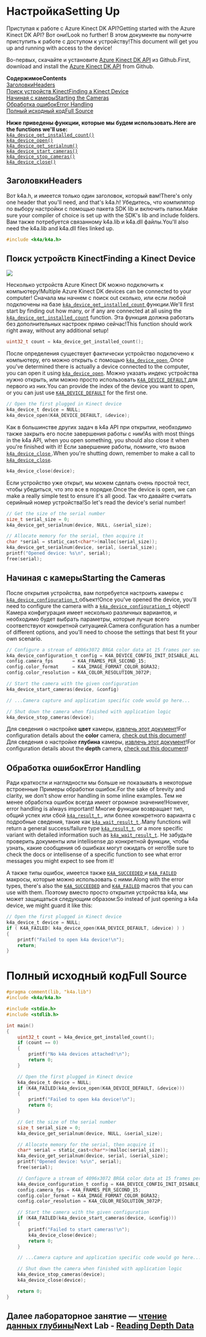 # <a name="setting-up"></a><span data-ttu-id="43c12-101">Настройка</span><span class="sxs-lookup"><span data-stu-id="43c12-101">Setting Up</span></span>

<span data-ttu-id="43c12-102">Приступая к работе с Azure Kinect DK API?</span><span class="sxs-lookup"><span data-stu-id="43c12-102">Getting started with the Azure Kinect DK API?</span></span> <span data-ttu-id="43c12-103">Вот они!</span><span class="sxs-lookup"><span data-stu-id="43c12-103">Look no further!</span></span> <span data-ttu-id="43c12-104">В этом документе вы получите приступить к работе с доступом к устройству!</span><span class="sxs-lookup"><span data-stu-id="43c12-104">This document will get you up and running with access to the device!</span></span>

<span data-ttu-id="43c12-105">Во-первых, скачайте и установите [Azure Kinect DK API](https://github.com/Microsoft/Azure-Kinect-Sensor-SDK) из Github.</span><span class="sxs-lookup"><span data-stu-id="43c12-105">First, download and install the [Azure Kinect DK API](https://github.com/Microsoft/Azure-Kinect-Sensor-SDK) from Github.</span></span>

<span data-ttu-id="43c12-106">**Содержимое**</span><span class="sxs-lookup"><span data-stu-id="43c12-106">**Contents**</span></span>  
[<span data-ttu-id="43c12-107">Заголовки</span><span class="sxs-lookup"><span data-stu-id="43c12-107">Headers</span></span>](#Headers)  
[<span data-ttu-id="43c12-108">Поиск устройств Kinect</span><span class="sxs-lookup"><span data-stu-id="43c12-108">Finding a Kinect Device</span></span>](#Finding-a-Kinect-Device)  
[<span data-ttu-id="43c12-109">Начиная с камеры</span><span class="sxs-lookup"><span data-stu-id="43c12-109">Starting the Cameras</span></span>](#Starting-the-Cameras)  
[<span data-ttu-id="43c12-110">Обработка ошибок</span><span class="sxs-lookup"><span data-stu-id="43c12-110">Error Handling</span></span>](#Error-Handling)  
[<span data-ttu-id="43c12-111">Полный исходный код</span><span class="sxs-lookup"><span data-stu-id="43c12-111">Full Source</span></span>](#Full-Source)  

<span data-ttu-id="43c12-112">**Ниже приведены функции, которые мы будем использовать.**</span><span class="sxs-lookup"><span data-stu-id="43c12-112">**Here are the functions we'll use:**</span></span>  
[`k4a_device_get_installed_count()`](https://review.docs.microsoft.com/en-us/azurekinect/api/k4a-device-get-installed-count)  
[`k4a_device_open()`](https://review.docs.microsoft.com/en-us/azurekinect/api/k4a-device-open)  
[`k4a_device_get_serialnum()`](https://review.docs.microsoft.com/en-us/azurekinect/api/k4a-device-get-serialnum)  
[`k4a_device_start_cameras()`](https://review.docs.microsoft.com/en-us/azurekinect/api/k4a-device-start-cameras)  
[`k4a_device_stop_cameras()`](https://review.docs.microsoft.com/en-us/azurekinect/api/k4a-device-stop-cameras)  
[`k4a_device_close()`](https://review.docs.microsoft.com/en-us/azurekinect/api/k4a-device-close)

## <a name="headers"></a><span data-ttu-id="43c12-113">Заголовки</span><span class="sxs-lookup"><span data-stu-id="43c12-113">Headers</span></span>
<span data-ttu-id="43c12-114">Вот k4a.h, и имеется только один заголовок, который вам!</span><span class="sxs-lookup"><span data-stu-id="43c12-114">There's only one header that you'll need, and that's k4a.h!</span></span> <span data-ttu-id="43c12-115">Убедитесь, что компилятор по выбору настройки с помощью пакета SDK lib и включить папки.</span><span class="sxs-lookup"><span data-stu-id="43c12-115">Make sure your compiler of choice is set up with the SDK's lib and include folders.</span></span> <span data-ttu-id="43c12-116">Вам также потребуется связанному k4a.lib и k4a.dll файлы.</span><span class="sxs-lookup"><span data-stu-id="43c12-116">You'll also need the k4a.lib and k4a.dll files linked up.</span></span>
```C
#include <k4a/k4a.h>
```

## <a name="finding-a-kinect-device"></a><span data-ttu-id="43c12-117">Поиск устройств Kinect</span><span class="sxs-lookup"><span data-stu-id="43c12-117">Finding a Kinect Device</span></span>

![](img/Serial.png)

<span data-ttu-id="43c12-118">Несколько устройств Azure Kinect DK можно подключить к компьютеру!</span><span class="sxs-lookup"><span data-stu-id="43c12-118">Multiple Azure Kinect DK devices can be connected to your computer!</span></span> <span data-ttu-id="43c12-119">Сначала мы начнем с поиск out сколько, или если любой подключены на базе [ `k4a_device_get_installed_count` ](https://review.docs.microsoft.com/en-us/azurekinect/api/k4a-device-get-installed-count) функции.</span><span class="sxs-lookup"><span data-stu-id="43c12-119">We'll first start by finding out how many, or if any are connected at all using the [`k4a_device_get_installed_count`](https://review.docs.microsoft.com/en-us/azurekinect/api/k4a-device-get-installed-count) function.</span></span> <span data-ttu-id="43c12-120">Эта функция должна работать без дополнительных настроек прямо сейчас!</span><span class="sxs-lookup"><span data-stu-id="43c12-120">This function should work right away, without any additional setup!</span></span>

```C
uint32_t count = k4a_device_get_installed_count();
```

<span data-ttu-id="43c12-121">После определения существует фактически устройство подключено к компьютеру, его можно открыть с помощью [ `k4a_device_open` ](https://review.docs.microsoft.com/en-us/azurekinect/api/k4a-device-open).</span><span class="sxs-lookup"><span data-stu-id="43c12-121">Once you've determined there is actually a device connected to the computer, you can open it using [`k4a_device_open`](https://review.docs.microsoft.com/en-us/azurekinect/api/k4a-device-open).</span></span> <span data-ttu-id="43c12-122">Можно указать индекс устройства нужно открыть, или можно просто использовать [ `K4A_DEVICE_DEFAULT` ](https://review.docs.microsoft.com/en-us/azurekinect/api/K4A-DEVICE-DEFAULT) для первого из них.</span><span class="sxs-lookup"><span data-stu-id="43c12-122">You can provide the index of the device you want to open, or you can just use [`K4A_DEVICE_DEFAULT`](https://review.docs.microsoft.com/en-us/azurekinect/api/K4A-DEVICE-DEFAULT) for the first one.</span></span>

```C
// Open the first plugged in Kinect device
k4a_device_t device = NULL;
k4a_device_open(K4A_DEVICE_DEFAULT, &device);
```
<span data-ttu-id="43c12-123">Как в большинстве других задач в k4a API при открытии, необходимо также закрыть его после завершения работы с ним!</span><span class="sxs-lookup"><span data-stu-id="43c12-123">As with most things in the k4a API, when you open something, you should also close it when you're finished with it!</span></span> <span data-ttu-id="43c12-124">Если завершение работы, помните, что вызов [ `k4a_device_close` ](https://review.docs.microsoft.com/en-us/azurekinect/api/k4a-device-close).</span><span class="sxs-lookup"><span data-stu-id="43c12-124">When you're shutting down, remember to make a call to [`k4a_device_close`](https://review.docs.microsoft.com/en-us/azurekinect/api/k4a-device-close).</span></span>

```C
k4a_device_close(device);
```

<span data-ttu-id="43c12-125">Если устройство уже открыт, мы можем сделать очень простой тест, чтобы убедиться, что это все в порядке.</span><span class="sxs-lookup"><span data-stu-id="43c12-125">Once the device is open, we can make a really simple test to ensure it's all good.</span></span> <span data-ttu-id="43c12-126">Так что давайте считать серийный номер устройства!</span><span class="sxs-lookup"><span data-stu-id="43c12-126">So let's read the device's serial number!</span></span>

```C
// Get the size of the serial number
size_t serial_size = 0;
k4a_device_get_serialnum(device, NULL, &serial_size);

// Allocate memory for the serial, then acquire it
char *serial = static_cast<char*>(malloc(serial_size));
k4a_device_get_serialnum(device, serial, &serial_size);
printf("Opened device: %s\n", serial);
free(serial);
```

## <a name="starting-the-cameras"></a><span data-ttu-id="43c12-127">Начиная с камеры</span><span class="sxs-lookup"><span data-stu-id="43c12-127">Starting the Cameras</span></span>

<span data-ttu-id="43c12-128">После открытия устройства, вам потребуется настроить камеры с [ `k4a_device_configuration_t` ](https://review.docs.microsoft.com/en-us/azurekinect/api/k4a-device-configuration-t) объект!</span><span class="sxs-lookup"><span data-stu-id="43c12-128">Once you've opened the device, you'll need to configure the camera with a [`k4a_device_configuration_t`](https://review.docs.microsoft.com/en-us/azurekinect/api/k4a-device-configuration-t) object!</span></span> <span data-ttu-id="43c12-129">Камера конфигурация имеет несколько различных вариантов, и необходимо будет выбрать параметры, которые лучше всего соответствуют конкретной ситуацией.</span><span class="sxs-lookup"><span data-stu-id="43c12-129">Camera configuration has a number of different options, and you'll need to choose the settings that best fit your own scenario.</span></span>

```C
// Configure a stream of 4096x3072 BRGA color data at 15 frames per second
k4a_device_configuration_t config = K4A_DEVICE_CONFIG_INIT_DISABLE_ALL;
config.camera_fps       = K4A_FRAMES_PER_SECOND_15;
config.color_format     = K4A_IMAGE_FORMAT_COLOR_BGRA32;
config.color_resolution = K4A_COLOR_RESOLUTION_3072P;

// Start the camera with the given configuration
k4a_device_start_cameras(device, &config)

// ...Camera capture and application specific code would go here...

// Shut down the camera when finished with application logic
k4a_device_stop_cameras(device);
```

<span data-ttu-id="43c12-130">Для сведения о настройке __цвет__ камеры, [извлечь этот документ]()!</span><span class="sxs-lookup"><span data-stu-id="43c12-130">For configuration details about the __color__ camera, [check out this document]()!</span></span>  
<span data-ttu-id="43c12-131">Для сведения о настройке __глубина__ камеры, [извлечь этот документ]()!</span><span class="sxs-lookup"><span data-stu-id="43c12-131">For configuration details about the __depth__ camera, [check out this document]()!</span></span>

## <a name="error-handling"></a><span data-ttu-id="43c12-132">Обработка ошибок</span><span class="sxs-lookup"><span data-stu-id="43c12-132">Error Handling</span></span>

<span data-ttu-id="43c12-133">Ради краткости и наглядности мы больше не показывать в некоторые встроенные Примеры обработки ошибок.</span><span class="sxs-lookup"><span data-stu-id="43c12-133">For the sake of brevity and clarity, we don't show error handling in some inline examples.</span></span> <span data-ttu-id="43c12-134">Тем не менее обработка ошибок всегда имеет огромное значение!</span><span class="sxs-lookup"><span data-stu-id="43c12-134">However, error handling is always important!</span></span> <span data-ttu-id="43c12-135">Многие функции возвращает тип, общий успех или сбой [ `k4a_result_t` ](https://review.docs.microsoft.com/en-us/azurekinect/api/k4a-result-t), или более конкретного варианта с подробные сведения, такие как [ `k4a_wait_result_t` ](https://review.docs.microsoft.com/en-us/azurekinect/api/k4a-wait-result-t).</span><span class="sxs-lookup"><span data-stu-id="43c12-135">Many functions will return a general success/failure type [`k4a_result_t`](https://review.docs.microsoft.com/en-us/azurekinect/api/k4a-result-t), or a more specific variant with detailed information such as [`k4a_wait_result_t`](https://review.docs.microsoft.com/en-us/azurekinect/api/k4a-wait-result-t).</span></span> <span data-ttu-id="43c12-136">Не забудьте проверить документы или intellisense до конкретной функции, чтобы узнать, какие сообщения об ошибках могут ожидать от него!</span><span class="sxs-lookup"><span data-stu-id="43c12-136">Be sure to check the docs or intellisense of a specific function to see what error messages you might expect to see from it!</span></span>

<span data-ttu-id="43c12-137">А также типы ошибок, имеется также [ `K4A_SUCCEEDED` ](https://review.docs.microsoft.com/en-us/azurekinect/api/K4A-SUCCEEDED) и [ `K4A_FAILED` ](https://review.docs.microsoft.com/en-us/azurekinect/api/K4A-FAILED) макросы, которые можно использовать с ними.</span><span class="sxs-lookup"><span data-stu-id="43c12-137">Along with the error types, there's also the [`K4A_SUCCEEDED`](https://review.docs.microsoft.com/en-us/azurekinect/api/K4A-SUCCEEDED) and [`K4A_FAILED`](https://review.docs.microsoft.com/en-us/azurekinect/api/K4A-FAILED) macros that you can use with them.</span></span> <span data-ttu-id="43c12-138">Поэтому вместо просто открытия устройства k4a, мы может защищаться следующим образом:</span><span class="sxs-lookup"><span data-stu-id="43c12-138">So instead of just opening a k4a device, we might guard it like this:</span></span>

```C
// Open the first plugged in Kinect device
k4a_device_t device = NULL;
if ( K4A_FAILED( k4a_device_open(K4A_DEVICE_DEFAULT, &device) ) )
{
    printf("Failed to open k4a device!\n");
    return;
}
```

# <a name="full-source"></a><span data-ttu-id="43c12-139">Полный исходный код</span><span class="sxs-lookup"><span data-stu-id="43c12-139">Full Source</span></span>

```C
#pragma comment(lib, "k4a.lib")
#include <k4a/k4a.h>

#include <stdio.h>
#include <stdlib.h>

int main()
{
    uint32_t count = k4a_device_get_installed_count();
    if (count == 0)
    {
        printf("No k4a devices attached!\n");
        return 0;
    }

    // Open the first plugged in Kinect device
    k4a_device_t device = NULL;
    if (K4A_FAILED(k4a_device_open(K4A_DEVICE_DEFAULT, &device)))
    {
        printf("Failed to open k4a device!\n");
        return 0;
    }

    // Get the size of the serial number
    size_t serial_size = 0;
    k4a_device_get_serialnum(device, NULL, &serial_size);

    // Allocate memory for the serial, then acquire it
    char* serial = static_cast<char*>(malloc(serial_size));
    k4a_device_get_serialnum(device, serial, &serial_size);
    printf("Opened device: %s\n", serial);
    free(serial);

    // Configure a stream of 4096x3072 BRGA color data at 15 frames per second
    k4a_device_configuration_t config = K4A_DEVICE_CONFIG_INIT_DISABLE_ALL;
    config.camera_fps = K4A_FRAMES_PER_SECOND_15;
    config.color_format = K4A_IMAGE_FORMAT_COLOR_BGRA32;
    config.color_resolution = K4A_COLOR_RESOLUTION_3072P;

    // Start the camera with the given configuration
    if (K4A_FAILED(k4a_device_start_cameras(device, &config)))
    {
        printf("Failed to start cameras!\n");
        k4a_device_close(device);
        return 0;
    }

    // ...Camera capture and application specific code would go here...

    // Shut down the camera when finished with application logic
    k4a_device_stop_cameras(device);
    k4a_device_close(device);

    return 0;
}
```

## <a name="next-lab---reading-depth-datareaddepthmd"></a><span data-ttu-id="43c12-140">Далее лабораторное занятие — [чтение данных глубины](ReadDepth.md)</span><span class="sxs-lookup"><span data-stu-id="43c12-140">Next Lab - [Reading Depth Data](ReadDepth.md)</span></span>
